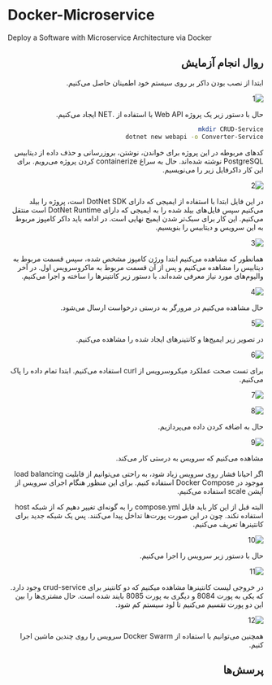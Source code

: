 # Docker-Microservice
Deploy a Software with Microservice Architecture via Docker

<div dir="rtl">

## روال انجام آزمایش

ابتدا از نصب بودن داکر بر روی سیستم خود اطمینان حاصل می‌کنیم.

![1](Images/1.png)

حال با دستور زیر یک پروژه 
Web API
با استفاده از
.NET
ایجاد می‌کنیم.

```bash
mkdir CRUD-Service
dotnet new webapi -o Converter-Service 
```

کدهای مربوطه در این پروژه برای خواندن، نوشتن، بروزرسانی و حذف داده از دیتابیس 
PostgreSQL
نوشته شده‌اند. حال به سراغ 
containerize 
کردن پروژه می‌رویم. برای این کار داکرفایل زیر را می‌نویسیم. 

![2](Images/2.png)

در این فایل ابتدا با استفاده از ایمیجی که دارای 
DotNet SDK
است، پروژه را بیلد می‌کنیم سپس فایل‌های بیلد شده را به ایمیجی که دارای 
DotNet Runtime
است منتقل می‌کنیم. این کار برای سبک‌تر شدن ایمیج نهایی است. در ادامه باید داکر کامپوز مربوط به این سرویس و دیتابیس را بنویسیم. 

![3](Images/3.png)

همانطور که مشاهده می‌کنیم ابتدا ورژن کامپوز مشخص شده، سپس قسمت مربوط به دیتابیس را مشاهده می‌کنیم و پس از آن قسمت مربوط به ماکروسرویس اول. در آخر والیوم‌های مورد نیاز معرفی شده‌اند. با دستور زیر کانتینرها را ساخته و اجرا می‌کنیم. 

![4](Images/4.png)

حال مشاهده می‌کنیم در مرورگر به درستی درخواست ارسال می‌شود. 

![5](Images/5.png)

در تصویر زیر ایمیج‌ها و کانتینرهای ایجاد شده را مشاهده می‌کنیم. 

![6](Images/6.png)

برای تست صحت عملکرد میکروسرویس از curl استفاده می‌کنیم. 
ابتدا تمام داده را پاک می‌کنیم.

![7](Images/7.png)

![8](Images/8.png)

حال به اضافه کردن داده می‌پردازیم.

![9](Images/9.png)

مشاهده می‌کنیم که سرویس به درستی کار می‌کند.

اگر احیانا فشار روی سرویس زیاد شود، به راحتی می‌توانیم از قابلیت 
load balancing
موجود در 
Docker Compose
استفاده کنیم. برای این منظور هنگام اجرای سرویس از آپشن 
scale
استفاده می‌کنیم. 

البته قبل از این کار باید فایل 
compose.yml
را به گونه‌ای تغییر دهیم که از شبکه 
host
استفاده نکند. چون در این صورت پورت‌ها تداخل پیدا می‌کنند. پس یک شبکه جدید برای کانتینرها تعریف می‌کنیم.

![10](Images/10.png)

حال با دستور زیر سرویس را اجرا می‌کنیم.

![11](Images/11.png)

در خروجی لیست کانتینرها مشاهده میکنیم که دو کانتینر برای 
crud-service
وجود دارد. که یکی به پورت 
8084
و دیگری به پورت
8085
بایند شده است. حال مشتری‌ها را بین این دو پورت تقسیم می‌کنیم تا لود سیستم کم شود.

![12](Images/12.png)

همچنین می‌توانیم با استفاده از 
Docker Swarm
سرویس را روی چندین ماشین اجرا کنیم.


## پرسش‌ها


</div>
